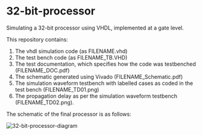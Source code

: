 # 32-bit-processor
Simulating a 32-bit processor using VHDL, implemented at a gate level. 

This repository contains:
1. The vhdl simulation code (as FILENAME.vhd)
2. The test bench code (as FILENAME_TB.VHD)
3. The test documentation, which specifies how the code was testbenched (FILENAME_DOC.pdf)
4. The schematic generated using Vivado (FILENAME_Schematic.pdf)
5. The simulation waveform testbench with labelled cases as coded in the test bench (FILENAME_TD01.png)
6. The propagation delay as per the simulation waveform testbench (FILENAME_TD02.png). 

The schematic of the final processor is as follows:

![32-bit-processor-diagram](https://github.com/user-attachments/assets/e3cb8e46-d9f1-41f0-bfda-30bf2fb6eb07)
